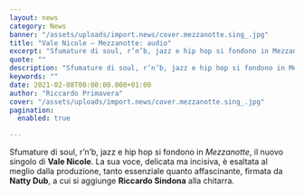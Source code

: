 ```yaml
---
layout: news
category: News
banner: "/assets/uploads/import.news/cover.mezzanotte.sing_.jpg"
title: "Vale Nicole – Mezzanotte: audio"
excerpt: "Sfumature di soul, r’n’b, jazz e hip hop si fondono in Mezzanotte, il nuovo singolo di Vale Nicole. La sua voce, delicata ma incisiva, è esaltata al meglio dalla produzione, tanto essenziale quanto affascinante, firmata da Natty Dub, a cui si aggiunge Riccardo Sindona alla chitarra.  "
quote: ""
description: "Sfumature di soul, r’n’b, jazz e hip hop si fondono in Mezzanotte, il nuovo singolo di Vale Nicole. La sua voce, delicata ma incisiva, è esaltata al meglio dalla produzione, tanto essenziale quanto affascinante, firmata da Natty Dub, a cui si aggiunge Riccardo Sindona alla chitarra.  "
keywords: ""
date: 2021-02-08T00:00:00.000+01:00
author: "Riccardo Primavera"
cover: "/assets/uploads/import.news/cover.mezzanotte.sing_.jpg"
pagination:
  enabled: true

---
```


Sfumature di soul, r’n’b, jazz e hip hop si fondono in _Mezzanotte_, il nuovo singolo di **Vale Nicole**. La sua voce, delicata ma incisiva, è esaltata al meglio dalla produzione, tanto essenziale quanto affascinante, firmata da **Natty Dub**, a cui si aggiunge **Riccardo Sindona** alla chitarra.